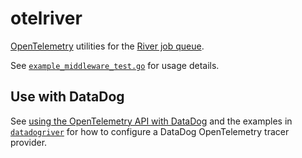 # otelriver

[OpenTelemetry](https://opentelemetry.io/) utilities for the [River job queue](https://github.com/riverqueue/river).

See [`example_middleware_test.go`](./example_middleware_test.go) for usage details.

## Use with DataDog

See [using the OpenTelemetry API with DataDog](https://docs.datadoghq.com/tracing/trace_collection/custom_instrumentation/go/otel/) and the examples in [`datadogriver`](../datadogriver/) for how to configure a DataDog OpenTelemetry tracer provider.

